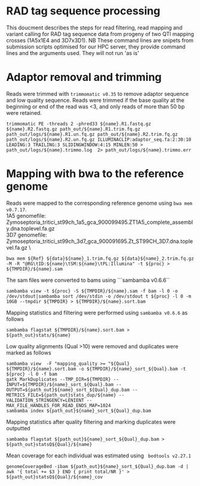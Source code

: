 # RAD tag sequence processing

This doucment describes the steps for read filtering, read mapping and variant calling for RAD tag sequence data from progeny of two QTl mapping crosses (1A5x1E4 and 3D7x3D1). 
NB These command lines are snipets from submission scripts optimised for our HPC server, they provide command lines and the arguments used. They will not run 'as is'

# Adaptor removal and trimming
Reads were trimmed with ```trimmomatic v0.35``` to remove adaptor sequence and low quality sequence. Reads were trimmed if the base quality at the beginning or end of the read was <3, and only reads of more than 50 bp were retained.
```
trimmomatic PE -threads 2 -phred33 ${name}.R1.fastq.gz ${name}.R2.fastq.gz path_out/${name}.R1.trim.fq.gz path_out/logs/${name}.R1.un.fq.gz path_out/${name}.R2.trim.fq.gz path_out/logs/${name}.R2.un.fq.gz ILLUMINACLIP:adaptor_seq.fa:2:30:10 LEADING:3 TRAILING:3 SLIDINGWINDOW:4:15 MINLEN:50 > path_out/logs/${name}.trimmo.log  2> path_out/logs/${name}.trimmo.err
```

# Mapping with bwa to the reference genome
Reads were mapped to the corresponding reference genome using ```bwa mem v0.7.17```. \
1A5 genomefile: Zymoseptoria_tritici_st99ch_1a5_gca_900099495.ZT1A5_complete_assembly.dna.toplevel.fa.gz \
3D7 genomefile: Zymoseptoria_tritici_st99ch_3d7_gca_900091695.Zt_ST99CH_3D7.dna.toplevel.fa.gz \
 
```
bwa mem ${Ref} ${data}${name}_1.trim.fq.gz ${data}${name}_2.trim.fq.gz -M -R "@RG\tID:${name}\tSM:${name}\tPL:Illumina" -t ${proc} > ${TMPDIR}/${name}.sam
```

The sam files were converted to bams using ```sambamba v0.6.6``
```
sambamba view -t ${proc} -S ${TMPDIR}/${name}.sam -f bam -l 0 -o /dev/stdout|sambamba sort /dev/stdin -o /dev/stdout t ${proc} -l 0 -m 10GB --tmpdir ${TMPDIR} > ${TMPDIR}/${name}.sort.bam
```

Mapping statistics and filtering were performed using ```sambamba v0.6.6``` as follows
```
sambamba flagstat ${TMPDIR}/${name}.sort.bam > ${path_out}stats/${name}
```

Low quality alignments (Qual >10) were removed and duplicates were marked as follows 
```
sambamba view  -F "mapping_quality >= "${Qual} ${TMPDIR}/${name}.sort.bam -o ${TMPDIR}/${name}_sort_${Qual}.bam -t ${proc} -l 0 -f bam 
gatk MarkDuplicates --TMP_DIR=${TMPDIR} --INPUT=${TMPDIR}/${name}_sort_${Qual}.bam --OUTPUT=${path_out}${name}_sort_${Qual}_dup.bam --METRICS_FILE=${path_out}stats_dup/${name} --VALIDATION_STRINGENCY=LENIENT --MAX_FILE_HANDLES_FOR_READ_ENDS_MAP=1024
sambamba index ${path_out}${name}_sort_${Qual}_dup.bam
```

Mapping statistics after quality filtering and marking duplicates were outputted
```
sambamba flagstat ${path_out}${name}_sort_${Qual}_dup.bam > ${path_out}statsQ${Qual}/${name}
```

Mean coverage for each individual was estimated using ``` bedtools v2.27.1```
```
genomeCoverageBed -ibam ${path_out}${name}_sort_${Qual}_dup.bam -d | awk '{ total += $3 } END { print total/NR }' >  ${path_out}statsQ${Qual}/${name}_cov
```
